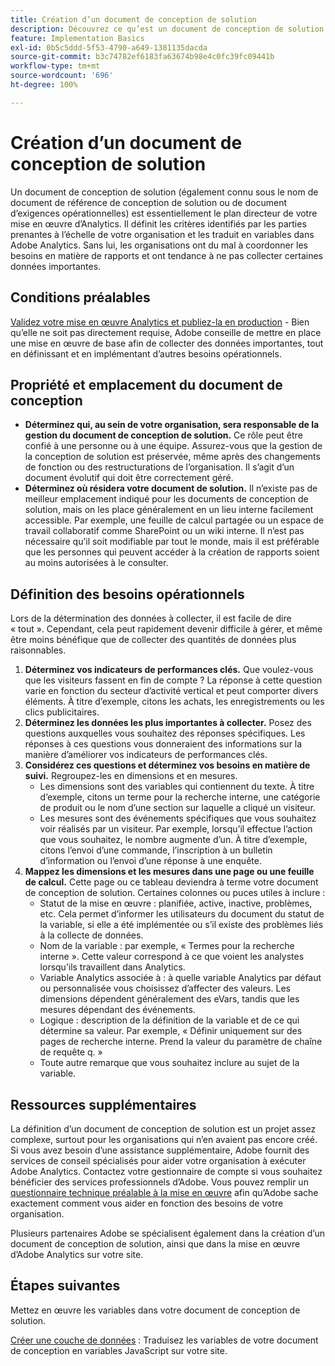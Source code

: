 ```yaml
---
title: Création d’un document de conception de solution
description: Découvrez ce qu’est un document de conception de solution et comment l’utiliser dans votre entreprise.
feature: Implementation Basics
exl-id: 0b5c5ddd-5f53-4790-a649-1381135dacda
source-git-commit: b3c74782ef6183fa63674b98e4c0fc39fc09441b
workflow-type: tm+mt
source-wordcount: '696'
ht-degree: 100%

---
```


# Création d’un document de conception de solution

Un document de conception de solution (également connu sous le nom de document de référence de conception de solution ou de document d’exigences opérationnelles) est essentiellement le plan directeur de votre mise en œuvre d’Analytics. Il définit les critères identifiés par les parties prenantes à l’échelle de votre organisation et les traduit en variables dans Adobe Analytics. Sans lui, les organisations ont du mal à coordonner les besoins en matière de rapports et ont tendance à ne pas collecter certaines données importantes.

## Conditions préalables

[Validez votre mise en œuvre Analytics et publiez-la en production](../launch/validate-publish-prod.md) - Bien qu’elle ne soit pas directement requise, Adobe conseille de mettre en place une mise en œuvre de base afin de collecter des données importantes, tout en définissant et en implémentant d’autres besoins opérationnels.

## Propriété et emplacement du document de conception

* **Déterminez qui, au sein de votre organisation, sera responsable de la gestion du document de conception de solution.** Ce rôle peut être confié à une personne ou à une équipe. Assurez-vous que la gestion de la conception de solution est préservée, même après des changements de fonction ou des restructurations de l’organisation. Il s’agit d’un document évolutif qui doit être correctement géré.
* **Déterminez où résidera votre document de solution.** Il n’existe pas de meilleur emplacement indiqué pour les documents de conception de solution, mais on les place généralement en un lieu interne facilement accessible. Par exemple, une feuille de calcul partagée ou un espace de travail collaboratif comme SharePoint ou un wiki interne. Il n’est pas nécessaire qu’il soit modifiable par tout le monde, mais il est préférable que les personnes qui peuvent accéder à la création de rapports soient au moins autorisées à le consulter.

## Définition des besoins opérationnels

Lors de la détermination des données à collecter, il est facile de dire « tout ». Cependant, cela peut rapidement devenir difficile à gérer, et même être moins bénéfique que de collecter des quantités de données plus raisonnables.

1. **Déterminez vos indicateurs de performances clés.** Que voulez-vous que les visiteurs fassent en fin de compte ? La réponse à cette question varie en fonction du secteur d’activité vertical et peut comporter divers éléments. À titre d’exemple, citons les achats, les enregistrements ou les clics publicitaires.
1. **Déterminez les données les plus importantes à collecter.** Posez des questions auxquelles vous souhaitez des réponses spécifiques. Les réponses à ces questions vous donneraient des informations sur la manière d’améliorer vos indicateurs de performances clés.
1. **Considérez ces questions et déterminez vos besoins en matière de suivi.** Regroupez-les en dimensions et en mesures.
   * Les dimensions sont des variables qui contiennent du texte. À titre d’exemple, citons un terme pour la recherche interne, une catégorie de produit ou le nom d’une section sur laquelle a cliqué un visiteur.
   * Les mesures sont des événements spécifiques que vous souhaitez voir réalisés par un visiteur. Par exemple, lorsqu’il effectue l’action que vous souhaitez, le nombre augmente d’un. À titre d’exemple, citons l’envoi d’une commande, l’inscription à un bulletin d’information ou l’envoi d’une réponse à une enquête.
1. **Mappez les dimensions et les mesures dans une page ou une feuille de calcul.** Cette page ou ce tableau deviendra à terme votre document de conception de solution. Certaines colonnes ou puces utiles à inclure :
   * Statut de la mise en œuvre : planifiée, active, inactive, problèmes, etc. Cela permet d’informer les utilisateurs du document du statut de la variable, si elle a été implémentée ou s’il existe des problèmes liés à la collecte de données.
   * Nom de la variable : par exemple, « Termes pour la recherche interne ». Cette valeur correspond à ce que voient les analystes lorsqu’ils travaillent dans Analytics.
   * Variable Analytics associée à : à quelle variable Analytics par défaut ou personnalisée vous choisissez d’affecter des valeurs. Les dimensions dépendent généralement des eVars, tandis que les mesures dépendant des événements.
   * Logique : description de la définition de la variable et de ce qui détermine sa valeur. Par exemple, « Définir uniquement sur des pages de recherche interne. Prend la valeur du paramètre de chaîne de requête q. »
   * Toute autre remarque que vous souhaitez inclure au sujet de la variable.

## Ressources supplémentaires

La définition d’un document de conception de solution est un projet assez complexe, surtout pour les organisations qui n’en avaient pas encore créé. Si vous avez besoin d’une assistance supplémentaire, Adobe fournit des services de conseil spécialisés pour aider votre organisation à exécuter Adobe Analytics. Contactez votre gestionnaire de compte si vous souhaitez bénéficier des services professionnels d’Adobe. Vous pouvez remplir un [questionnaire technique préalable à la mise en œuvre](assets/technical-pre-implementation-questionnaire.pdf) afin qu’Adobe sache exactement comment vous aider en fonction des besoins de votre organisation.

Plusieurs partenaires Adobe se spécialisent également dans la création d’un document de conception de solution, ainsi que dans la mise en œuvre d’Adobe Analytics sur votre site.

## Étapes suivantes

Mettez en œuvre les variables dans votre document de conception de solution.

[Créer une couche de données](data-layer.md) : Traduisez les variables de votre document de conception en variables JavaScript sur votre site.
